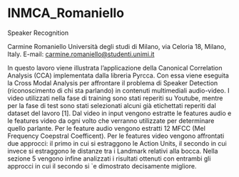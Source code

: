 # INMCA_Romaniello
Speaker Recognition

Carmine Romaniello
Università degli studi di Milano, via Celoria 18, Milano, Italy. 
E-mail: carmine.romaniello@studenti.unimi.it

In questo lavoro viene illustrata l’applicazione della Canonical Correlation Analysis (CCA) implementata dalla libreria Pyrcca. Con essa viene eseguita la Cross Modal Analysis per affrontare il problema di Speaker Detection (riconoscimento di chi sta parlando) in contenuti multimediali audio-video. I video utilizzati nella fase di training sono stati reperiti su Youtube, mentre per la fase di test sono stati selezionati alcuni già etichettati reperiti dal dataset del lavoro [1]. Dal video in input vengono estratte le features audio e le features video da ogni volto che verranno utilizzate per determinare quello parlante. Per le feature audio vengono estratti 12 MFCC (Mel Frequency Coepstral Coefficent). Per le features video vengono affrontati due approcci: il primo in cui si estraggono le Action Units, il secondo in cui invece si estraggono le distanze tra i Landmark relativi alla bocca. Nella sezione 5 vengono infine analizzati i risultati ottenuti con entrambi gli approcci in cui il secondo si `e dimostrato decisamente migliore.
